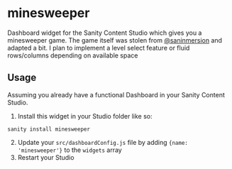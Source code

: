 # minesweeper
Dashboard widget for the Sanity Content Studio which gives you a minesweeper game.
The game itself was stolen from [@saninmersion](https://github.com/saninmersion/react-minesweeper)
and adapted a bit. I plan to implement a level select feature or fluid rows/columns
depending on available space

## Usage
Assuming you already have a functional Dashboard in your Sanity Content Studio.

1. Install this widget in your Studio folder like so:

```
sanity install minesweeper
```

2. Update your `src/dashboardConfig.js` file by adding `{name: 'minesweeper'}` to the `widgets` array
3. Restart your Studio